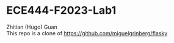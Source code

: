 # ECE444-F2023-Lab1

Zhitian (Hugo) Guan <br />
This repo is a clone of https://github.com/miguelgrinberg/flasky
